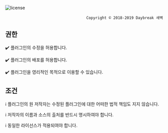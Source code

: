 ![license](https://user-images.githubusercontent.com/39194432/51786047-5ff7ba80-21a2-11e9-829f-5429e589a89a.png)

                                        Copyright ©️ 2018-2019 Daybreak 새벽                                        

## 권한
✔️ 플러그인의 수정을 허용합니다.

✔️ 플러그인의 배포를 허용합니다.

✔️ 플러그인을 영리적인 목적으로 이용할 수 있습니다.

## 조건
ℹ️ 플러그인의 원 저작자는 수정된 플러그인에 대한 어떠한 법적 책임도 지지 않습니다.

ℹ️ 저작자의 이름과 소스의 출처를 반드시 명시하여야 합니다.

ℹ️ 동일한 라이선스가 적용되여야 합니다.
